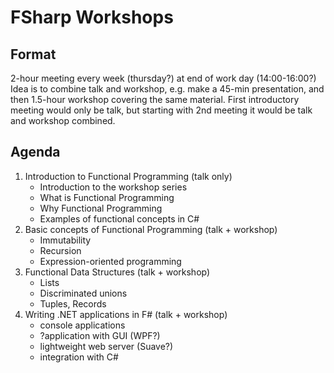 # FSharp Workshops

## Format 

2-hour meeting every week (thursday?) at end of work day (14:00-16:00?) 
Idea is to combine talk and workshop, e.g. make a 45-min presentation, and then 1.5-hour workshop covering the same material. First introductory meeting would only be talk, but starting with 2nd meeting it would be talk and workshop combined. 

## Agenda

1. Introduction to Functional Programming (talk only)
    * Introduction to the workshop series
    * What is Functional Programming
    * Why Functional Programming
    * Examples of functional concepts in C#
2. Basic concepts of Functional Programming (talk + workshop)
    * Immutability
    * Recursion
    * Expression-oriented programming
3. Functional Data Structures (talk + workshop)
    * Lists
    * Discriminated unions
    * Tuples, Records
4. Writing .NET applications in F# (talk + workshop)
    * console applications
    * ?application with GUI (WPF?)
    * lightweight web server (Suave?)
    * integration with C#
